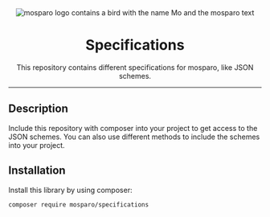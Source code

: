 &nbsp;
<p align="center">
    <img src="https://github.com/mosparo/mosparo/blob/master/assets/images/mosparo-logo.svg?raw=true" alt="mosparo logo contains a bird with the name Mo and the mosparo text"/>
</p>

<h1 align="center">
    Specifications
</h1>
<p align="center">
    This repository contains different specifications for mosparo, like JSON schemes.
</p>

-----

## Description
Include this repository with composer into your project to get access to the JSON schemes. You can also use different methods to include the schemes into your project.

## Installation
Install this library by using composer:

```text
composer require mosparo/specifications
```
